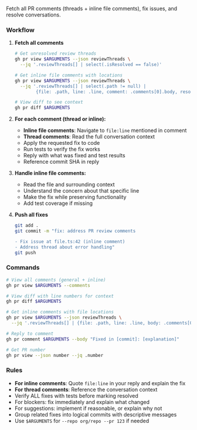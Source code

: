 Fetch all PR comments (threads + inline file comments), fix issues, and resolve conversations.

### Workflow
1. **Fetch all comments**
   ```bash
   # Get unresolved review threads
   gh pr view $ARGUMENTS --json reviewThreads \
     --jq '.reviewThreads[] | select(.isResolved == false)'
   
   # Get inline file comments with locations
   gh pr view $ARGUMENTS --json reviewThreads \
     --jq '.reviewThreads[] | select(.path != null) | 
           {file: .path, line: .line, comment: .comments[0].body, resolved: .isResolved}'
   
   # View diff to see context
   gh pr diff $ARGUMENTS
   ```

2. **For each comment (thread or inline):**
   - **Inline file comments**: Navigate to `file:line` mentioned in comment
   - **Thread comments**: Read the full conversation context
   - Apply the requested fix to code
   - Run tests to verify the fix works
   - Reply with what was fixed and test results
   - Reference commit SHA in reply

3. **Handle inline file comments:**
   - Read the file and surrounding context
   - Understand the concern about that specific line
   - Make the fix while preserving functionality
   - Add test coverage if missing

4. **Push all fixes**
   ```bash
   git add .
   git commit -m "fix: address PR review comments

   - Fix issue at file.ts:42 (inline comment)
   - Address thread about error handling"
   git push
   ```

### Commands
```bash
# View all comments (general + inline)
gh pr view $ARGUMENTS --comments

# View diff with line numbers for context
gh pr diff $ARGUMENTS

# Get inline comments with file locations
gh pr view $ARGUMENTS --json reviewThreads \
  --jq '.reviewThreads[] | {file: .path, line: .line, body: .comments[0].body}'

# Reply to comment
gh pr comment $ARGUMENTS --body "Fixed in [commit]: [explanation]"

# Get PR number
gh pr view --json number --jq .number
```

### Rules
- **For inline comments**: Quote `file:line` in your reply and explain the fix
- **For thread comments**: Reference the conversation context
- Verify ALL fixes with tests before marking resolved
- For blockers: fix immediately and explain what changed
- For suggestions: implement if reasonable, or explain why not
- Group related fixes into logical commits with descriptive messages
- Use `$ARGUMENTS` for `--repo org/repo --pr 123` if needed
